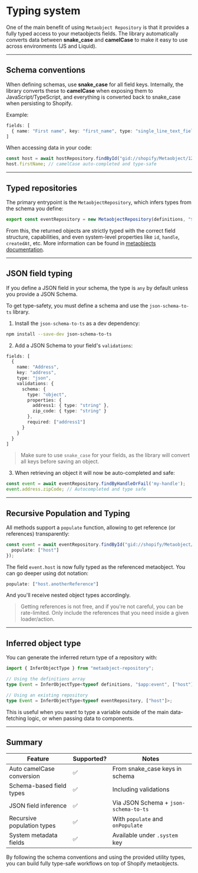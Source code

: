 # Typing system

One of the main benefit of using `Metaobject Repository` is that it provides a fully typed access to your metaobjects fields. The library automatically converts data between **snake_case** and **camelCase** to make it easy to use across environments (JS and Liquid).

---

## Schema conventions

When defining schemas, use **snake_case** for all field keys. Internally, the library converts these to **camelCase** when exposing them to JavaScript/TypeScript, and everything is converted back to snake_case when persisting to Shopify.

Example:

```ts
fields: [
  { name: "First name", key: "first_name", type: "single_line_text_field" }
]
```

When accessing data in your code:

```ts
const host = await hostRepository.findById("gid://shopify/Metaobject/123");
host.firstName; // camelCase auto-completed and type-safe
```

---

## Typed repositories

The primary entrypoint is the `MetaobjectRepository`, which infers types from the schema you define:

```ts
export const eventRepository = new MetaobjectRepository(definitions, "$app:event");
```

From this, the returned objects are strictly typed with the correct field structure, capabilities, and even system-level properties like `id`, `handle`, `createdAt`, etc. More information can be found in [metaobjects documentation](/3-metaobjects.md).

---

## JSON field typing

If you define a JSON field in your schema, the type is `any` by default unless you provide a JSON Schema.

To get type-safety, you must define a schema and use the `json-schema-to-ts` library.

1. Install the `json-schema-to-ts` as a dev dependency:

```bash
npm install --save-dev json-schema-to-ts
```

2. Add a JSON Schema to your field's `validations`:
```ts
fields: [
  {
    name: "Address",
    key: "address",
    type: "json",
    validations: {
      schema: {
        type: "object",
        properties: {
          address1: { type: "string" },
          zip_code: { type: "string" }
        },
        required: ["address1"]
      }
    }
  }
]
```

> Make sure to use `snake_case` for your fields, as the library will convert all keys before saving an object.

3. When retrieving an object it will now be auto-completed and safe:

```ts
const event = await eventRepository.findByHandleOrFail('my-handle');
event.address.zipCode; // Autocompleted and type safe
```

---

## Recursive Population and Typing

All methods support a `populate` function, allowing to get reference (or references) transparently:

```ts
const event = await eventRepository.findById("gid://shopify/Metaobject/123", {
  populate: ["host"]
});
```

The field `event.host` is now fully typed as the referenced metaobject. You can go deeper using dot notation:

```ts
populate: ["host.anotherReference"]
```

And you'll receive nested object types accordingly.

> Getting references is not free, and if you're not careful, you can be rate-limited. Only include the references
that you need inside a given loader/action.

---

## Inferred object type

You can generate the inferred return type of a repository with:

```ts
import { InferObjectType } from "metaobject-repository";

// Using the definitions array
type Event = InferObjectType<typeof definitions, "$app:event", ["host"]>;

// Using an existing repository
type Event = InferObjectType<typeof eventRepository, ["host"]>;
```

This is useful when you want to type a variable outside of the main data-fetching logic, or when passing data to components.

---

## Summary

| Feature                        | Supported? | Notes |
|-------------------------------|------------|-------|
| Auto camelCase conversion     | ✅         | From snake_case keys in schema |
| Schema-based field types      | ✅         | Including validations |
| JSON field inference          | ✅         | Via JSON Schema + `json-schema-to-ts` |
| Recursive population types    | ✅         | With `populate` and `onPopulate` |
| System metadata fields        | ✅         | Available under `.system` key |

By following the schema conventions and using the provided utility types, you can build fully type-safe workflows on top of Shopify metaobjects.
